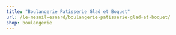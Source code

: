 ```yaml
---
title: "Boulangerie Patisserie Glad et Boquet"
url: /le-mesnil-esnard/boulangerie-patisserie-glad-et-boquet/
shop: boulangerie
---
```

